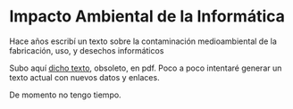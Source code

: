 # Impacto Ambiental de la Informática

Hace años escribí un texto sobre la contaminación medioambiental de la fabricación, uso, y desechos informáticos

Subo aquí [dicho texto](Contaminacion%20y%20material%20informatico.pdf), obsoleto, en pdf. Poco a poco intentaré generar un texto actual con nuevos datos y enlaces.

De momento no tengo tiempo.
